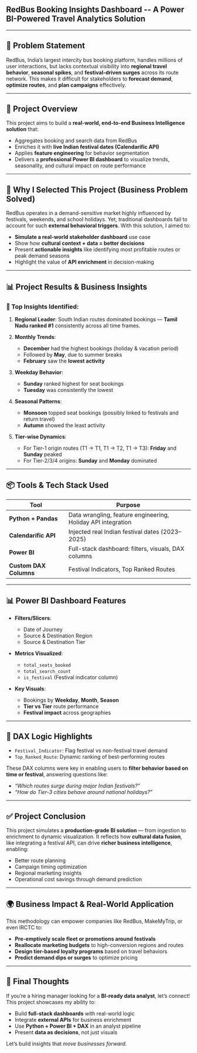## **RedBus Booking Insights Dashboard -- A Power BI-Powered Travel Analytics Solution**

---

## 🧩 Problem Statement

RedBus, India’s largest intercity bus booking platform, handles millions of user interactions, but lacks contextual visibility into **regional travel behavior**, **seasonal spikes**, and **festival-driven surges** across its route network. This makes it difficult for stakeholders to **forecast demand**, **optimize routes**, and **plan campaigns** effectively.

---

## 🧠 Project Overview

This project aims to build a **real-world, end-to-end Business Intelligence solution** that:
* Aggregates booking and search data from RedBus
* Enriches it with **live Indian festival dates (Calendarific API)**
* Applies **feature engineering** for behavior segmentation
* Delivers a **professional Power BI dashboard** to visualize trends, seasonality, and cultural impact on route performance

---

## 🎯 Why I Selected This Project (Business Problem Solved)

RedBus operates in a demand-sensitive market highly influenced by festivals, weekends, and school holidays. Yet, traditional dashboards fail to account for such **external behavioral triggers**.
With this solution, I aimed to:

* **Simulate a real-world stakeholder dashboard** use case
* Show how **cultural context + data = better decisions**
* Present **actionable insights** like identifying most profitable routes or peak demand seasons
* Highlight the value of **API enrichment** in decision-making

---

## 📊 Project Results & Business Insights

### 📌 Top Insights Identified:

1. **Regional Leader**: South Indian routes dominated bookings — **Tamil Nadu ranked #1** consistently across all time frames.
2. **Monthly Trends**:

   * **December** had the highest bookings (holiday & vacation period)
   * Followed by **May**, due to summer breaks
   * **February** saw the **lowest activity**
3. **Weekday Behavior**:

   * **Sunday** ranked highest for seat bookings
   * **Tuesday** was consistently the lowest
4. **Seasonal Patterns**:

   * **Monsoon** topped seat bookings (possibly linked to festivals and return travel)
   * **Autumn** showed the least activity
5. **Tier-wise Dynamics**:

   * For Tier-1 origin routes (T1 → T1, T1 → T2, T1 → T3): **Friday** and **Sunday** peaked
   * For Tier-2/3/4 origins: **Sunday** and **Monday** dominated

---

## 📦 Tools & Tech Stack Used

| Tool                   | Purpose                                                      |
| ---------------------- | ------------------------------------------------------------ |
| **Python + Pandas**    | Data wrangling, feature engineering, Holiday API integration |
| **Calendarific API**   | Injected real Indian festival dates (2023–2025)              |
| **Power BI**           | Full-stack dashboard: filters, visuals, DAX columns          |
| **Custom DAX Columns** | Festival Indicators, Top Ranked Routes                       |

---

## 📊 Power BI Dashboard Features

* **Filters/Slicers**:

  * Date of Journey
  * Source & Destination Region
  * Source & Destination Tier

* **Metrics Visualized**:

  * `total_seats_booked`
  * `total_search_count`
  * `is_festival` (Festival indicator column)

* **Key Visuals**:

  * Bookings by **Weekday**, **Month**, **Season**
  * **Tier vs Tier** route performance
  * **Festival impact** across geographies

---

## 🧩 DAX Logic Highlights

* `Festival_Indicator`: Flag festival vs non-festival travel demand
* `Top_Ranked_Route`: Dynamic ranking of best-performing routes

These DAX columns were key in enabling users to **filter behavior based on time or festival**, answering questions like:

* *“Which routes surge during major Indian festivals?”*
* *“How do Tier-3 cities behave around national holidays?”*

---

## ✅ Project Conclusion

This project simulates a **production-grade BI solution** — from ingestion to enrichment to dynamic visualization. It reflects how **cultural data fusion**, like integrating a festival API, can drive **richer business intelligence**, enabling:

* Better route planning
* Campaign timing optimization
* Regional marketing insights
* Operational cost savings through demand prediction

---

## 🌍 Business Impact & Real-World Application

This methodology can empower companies like RedBus, MakeMyTrip, or even IRCTC to:

* **Pre-emptively scale fleet or promotions around festivals**
* **Reallocate marketing budgets** to high-conversion regions and routes
* **Design tier-based loyalty programs** based on travel behaviors
* **Predict demand dips or surges** to optimize pricing

---

## 💬 Final Thoughts

If you’re a hiring manager looking for a **BI-ready data analyst**, let’s connect! This project showcases my ability to:

* Build **full-stack dashboards** with real-world logic
* Integrate **external APIs** for business enrichment
* Use **Python + Power BI + DAX** in an analyst pipeline
* Present **data as decisions**, not just visuals

Let’s build insights that *move businesses forward.*
